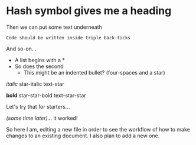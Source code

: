 # Hash symbol gives me a heading

Then we can put some text underneath

```
Code should be written inside triple back-ticks
```

And so-on...

* A list begins with a * 
* So does the second
    * This might be an indented bullet? (four-spaces and a star)
    

*italic* star-italic text-star

**bold** star-star-bold text-star-star

Let's try that for starters...

*(some time later)...* it worked! 

So here I am, editing a new file in order to see the workflow of how to make changes to an existing document. I also plan to add a new one.




